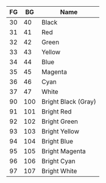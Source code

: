 | FG  | BG  | Name                |
| --- | --- | ------------------- |
| 30  | 40  | Black               |
| 31  | 41  | Red                 |
| 32  | 42  | Green               |
| 33  | 43  | Yellow              |
| 34  | 44  | Blue                |
| 35  | 45  | Magenta             |
| 36  | 46  | Cyan                |
| 37  | 47  | White               |
| 90  | 100 | Bright Black (Gray) |
| 91  | 101 | Bright Red          |
| 92  | 102 | Bright Green        |
| 93  | 103 | Bright Yellow       |
| 94  | 104 | Bright Blue         |
| 95  | 105 | Bright Magenta      |
| 96  | 106 | Bright Cyan         |
| 97  | 107 | Bright White        |
